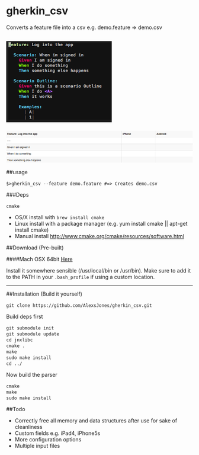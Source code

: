 gherkin_csv
==========


Converts a feature file into a csv e.g. demo.feature => demo.csv

![Vim](doc/vim.png)
------------------------
![Excel](doc/excel.png) 


##usage

```
$>gherkin_csv --feature demo.feature #=> Creates demo.csv
```
###Deps
```
cmake
```
- OS/X install with `brew install cmake`
- Linux install with a package manager (e.g. yum install cmake || apt-get install cmake)
- Manual install http://www.cmake.org/cmake/resources/software.html

##Download (Pre-built)

####Mach OSX 64bit
[Here](https://github.com/AlexsJones/gherkin_csv/raw/master/bin/gherkin_csv)

Install it somewhere sensible (/usr/local/bin or /usr/bin).
Make sure to add it to the PATH in your `.bash_profile` if using a custom location.

--------------------------------
##Installation (Build it yourself)

```
git clone https://github.com/AlexsJones/gherkin_csv.git
```

Build deps first
```
git submodule init
git submodule update
cd jnxlibc
cmake .
make
sudo make install 
cd ../
```
Now build the parser
```
cmake
make 
sudo make install
```

##Todo
- Correctly free all memory and data structures after use for sake of cleanliness
- Custom fields e.g. iPad4, iPhone5s
- More configuration options
- Multiple input files
